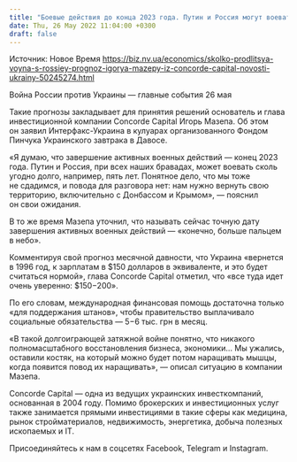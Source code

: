 ```yaml
---
title: "Боевые действия до конца 2023 года. Путин и Россия могут воевать сколь угодно долго — прогноз главы Concorde Capital Игоря Мазепы"
date: Thu, 26 May 2022 11:04:00 +0300
draft: false
---
```

Источник: Новое Время https://biz.nv.ua/economics/skolko-prodlitsya-voyna-s-rossiey-prognoz-igorya-mazepy-iz-concorde-capital-novosti-ukrainy-50245274.html


Война России против Украины — главные события 26 мая

Такие прогнозы закладывает для принятия решений основатель и глава инвестиционной компании Concorde Capital Игорь Мазепа. Об этом он заявил Интерфакс-Украина в кулуарах организованного Фондом Пинчука Украинского завтрака в Давосе.

«Я думаю, что завершение активных военных действий — конец 2023 года. Путин и Россия, при всех наших бравадах, может воевать сколь угодно долго, например, пять лет. Понятное дело, что мы тоже не сдадимся, и повода для разговора нет: нам нужно вернуть свою территорию, включительно с Донбассом и Крымом», — пояснил он свои ожидания.

В то же время Мазепа уточнил, что называть сейчас точную дату завершения активных военных действий — «конечно, больше пальцем в небо».

Комментируя свой прогноз месячной давности, что Украина «вернется в 1996 год, к зарплатам в $150 долларов в эквиваленте, и это будет считаться нормой», глава Concorde Capital отметил, что «все туда идет очень уверенно: $150−200».

По его словам, международная финансовая помощь достаточна только «для поддержания штанов», чтобы правительство выплачивало социальные обязательства — 5−6 тыс. грн в месяц.

«В такой долгоиграющей затяжной войне понятно, что никакого полномасштабного восстановления бизнеса, экономики… Мы ужались, оставили костяк, на который можно будет потом наращивать мышцы, когда появится повод их наращивать», — описал ситуацию в компании Мазепа.

Concorde Capital — одна из ведущих украинских инвесткомпаний, основанная в 2004 году. Помимо брокерских и инвестиционных услуг также занимается прямыми инвестициями в такие сферы как медицина, рынок стройматериалов, недвижимость, энергетика, добыча полезных ископаемых и IT.

Присоединяйтесь к нам в соцсетях Facebook, Telegram и Instagram.
